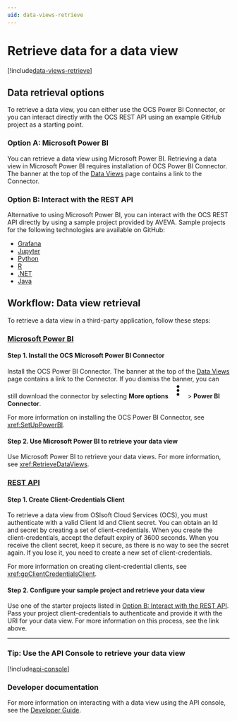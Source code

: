 ```yaml
---
uid: data-views-retrieve
---
```


# Retrieve data for a data view

[!include[data-views-retrieve](../../_includes/data-views-retrieve.md)]

## Data retrieval options

To retrieve a data view, you can either use the OCS Power BI Connector, or you can interact directly with the OCS REST API using an example GitHub project as a starting point.

### Option A: Microsoft Power BI

You can retrieve a data view using Microsoft Power BI. Retrieving a data view in Microsoft Power BI requires installation of OCS Power BI Connector. The banner at the top of the [Data Views](xref:CreateDataView) page contains a link to the Connector.

### Option B: Interact with the REST API

Alternative to using Microsoft Power BI, you can interact with the OCS REST API directly by using a sample project provided by AVEVA. Sample projects for the following technologies are available on GitHub:

- [Grafana](https://github.com/osisoft/sample-adh-grafana-nodejs)
- [Jupyter](https://github.com/osisoft/sample-adh-data_views_jupyter-python)
- [Python](https://github.com/osisoft/sample-adh-data_views-python)
- [R](https://github.com/osisoft/sample-adh-data_views_r-r)
- [.NET](https://github.com/osisoft/sample-adh-data_views-dotnet)
- [Java](https://github.com/osisoft/sample-adh-data_views-java)

## Workflow: Data view retrieval

To retrieve a data view in a third-party application, follow these steps:

### [Microsoft Power BI](#tab/tabid-1)

#### Step 1. Install the OCS Microsoft Power BI Connector

Install the OCS Power BI Connector. The banner at the top of the [Data Views](xref:CreateDataView) page contains a link to the Connector. If you dismiss the banner, you can still download the connector by selecting **More options** ![more options](../../_icons/default/dots-vertical.svg) > **Power BI Connector**.

For more information on installing the OCS Power BI Connector, see <xref:SetUpPowerBI>.

#### Step 2. Use Microsoft Power BI to retrieve your data view

Use Microsoft Power BI to retrieve your data views. For more information, see <xref:RetrieveDataViews>.

### [REST API](#tab/tabid-2)

#### Step 1. Create Client-Credentials Client

To retrieve a data view from OSIsoft Cloud Services (OCS), you must authenticate with a valid Client Id and Client secret. You can obtain an Id and secret by creating a set of client-credentials. When you create the client-credentials, accept the default expiry of 3600 seconds. When you receive the client secret, keep it secure, as there is no way to see the secret again. If you lose it, you need to create a new set of client-credentials.

For more information on creating client-credential clients, see <xref:gpClientCredentialsClient>.

#### Step 2. Configure your sample project and retrieve your data view

Use one of the starter projects listed in [Option B: Interact with the REST API](#option-b-interact-with-the-rest-api). Pass your project client-credentials to authenticate and provide it with the URI for your data view. For more information on this process, see the link above.

***

### Tip: Use the API Console to retrieve your data view

[!include[api-console](_includes/api-console.md)]

### Developer documentation

For more information on interacting with a data view using the API console, see the [Developer Guide](xref:DataViewsOverview).